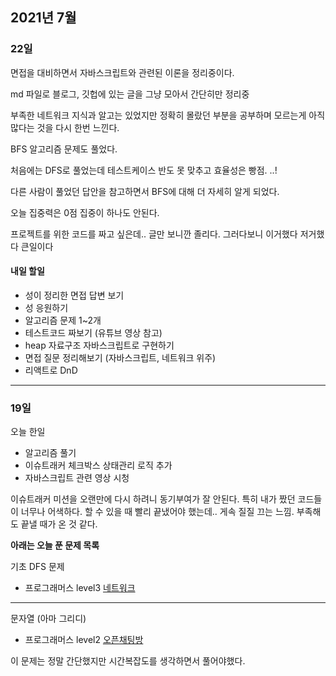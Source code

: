 ## 2021년 7월

### 22일

면접을 대비하면서 자바스크립트와 관련된 이론을 정리중이다.

md 파일로 블로그, 깃헙에 있는 글을 그냥 모아서 간단히만 정리중

부족한 네트워크 지식과 알고는 있었지만 정확히 몰랐던 부분을 공부하며 모르는게 아직 많다는 것을 다시 한번 느낀다.

BFS 알고리즘 문제도 풀었다.

처음에는 DFS로 풀었는데 테스트케이스 반도 못 맞추고 효율성은 빵점.
..!

다른 사람이 풀었던 답안을 참고하면서 BFS에 대해 더 자세히 알게 되었다.

오늘 집중력은 0점 집중이 하나도 안된다.

프로젝트를 위한 코드를 짜고 싶은데.. 글만 보니깐 졸리다. 그러다보니 이거했다 저거했다 큰일이다

#### 내일 할일

- 성이 정리한 면접 답변 보기
- 성 응원하기
- 알고리즘 문제 1~2개
- 테스트코드 짜보기 (유튜브 영상 참고)
- heap 자료구조 자바스크립트로 구현하기
- 면접 질문 정리해보기 (자바스크립트, 네트워크 위주)
- 리액트로 DnD

---

### 19일

오늘 한일

- 알고리즘 풀기
- 이슈트래커 체크박스 상태관리 로직 추가
- 자바스크립트 관련 영상 시청

이슈트래커 미션을 오랜만에 다시 하려니 동기부여가 잘 안된다. 특히 내가 짰던 코드들이 너무나 어색하다. 할 수 있을 때 빨리 끝냈어야 했는데.. 게속 질질 끄는 느낌. 부족해도 끝낼 때가 온 것 같다.

**아래는 오늘 푼 문제 목록**

기초 DFS 문제

- 프로그래머스 level3 [네트워크](https://programmers.co.kr/learn/courses/30/lessons/43162)

---

문자열 (아마 그리디)

- 프로그래머스 level2 [오픈채팅방](https://programmers.co.kr/learn/courses/30/lessons/42888)

이 문제는 정말 간단했지만 시간복잡도를 생각하면서 풀어야했다.
